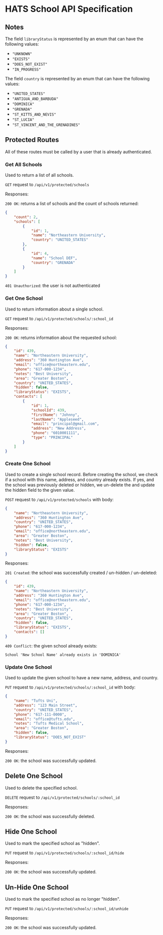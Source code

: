 # HATS School API Specification

## Notes

The field `libraryStatus` is represented by an enum that can have the following values:
 - `"UNKNOWN"`
 - `"EXISTS"`
 - `"DOES_NOT_EXIST"`
 - `"IN_PROGRESS"`
 
The field `country` is represented by an enum that can have the following values:
 - `"UNITED_STATES"`
 - `"ANTIGUA_AND_BARBUDA"`
 - `"DOMINICA"`
 - `"GRENADA"`
 - `"ST_KITTS_AND_NEVIS"`
 - `"ST_LUCIA"`
 - `"ST_VINCENT_AND_THE_GRENADINES"`


## Protected Routes
All of these routes must be called by a user that is already authenticated.


### Get All Schools 
Used to return a list of all schools.

`GET` request to `/api/v1/protected/schools`

Responses:

`200 OK`: returns a list of schools and the count of schools returned:
```json
{
    "count": 2,
    "schools": [
        {
            "id": 1,
            "name": "Northeastern University",
            "country": "UNITED_STATES"
        },
        {
            "id": 4,
            "name": "School DEF",
            "country": "GRENADA"
        }
    ]
}
```

`401 Unauthorized`: the user is not authenticated


### Get One School
Used to return information about a single school.

`GET` request to `/api/v1/protected/schools/:school_id`

Responses:

`200 OK`: returns information about the requested school:
```json
{
    "id": 439,
    "name": "Northeastern University",
    "address": "360 Huntington Ave",
    "email": "office@northeastern.edu",
    "phone": "617-000-1234",
    "notes": "Best University",
    "area": "Greater Boston",
    "country": "UNITED_STATES",
    "hidden": false,
    "libraryStatus": "EXISTS",
    "contacts": [
        {
            "id": 1,
            "schoolId": 439,
            "firstName": "Johnny",
            "lastName": "Appleseed",
            "email": "principal@gmail.com",
            "address": "New Address",
            "phone": "6010001111",
            "type": "PRINCIPAL"
        }
    ]
}
```


### Create One School
Used to create a single school record. Before creating the school,
we check if a school with this name, address, and country already exists.
If yes, and the school was previously deleted or hidden, we un-delete the
and update the hidden field to the given value.

`POST` request to `/api/v1/protected/schools` with body:
```json
{
    "name": "Northeastern University",
    "address": "360 Huntington Ave",
    "country": "UNITED_STATES",
    "phone": "617-000-1234",
    "email": "office@northeastern.edu",
    "area": "Greater Boston",
    "notes": "Best University",
    "hidden": false,
    "libraryStatus": "EXISTS"
}
```

Responses:

`201 Created`: the school was successfully created / un-hidden / un-deleted:
```json
{
    "id": 439,
    "name": "Northeastern University",
    "address": "360 Huntington Ave",
    "email": "office@northeastern.edu",
    "phone": "617-000-1234",
    "notes": "Best University",
    "area": "Greater Boston",
    "country": "UNITED_STATES",
    "hidden": false,
    "libraryStatus": "EXISTS",
    "contacts": []
}
```

`409 Conflict`: the given school already exists:
```
School 'New School Name' already exists in 'DOMINICA'
```


### Update One School
Used to update the given school to have a new name, address, and country.

`PUT` request to `/api/v1/protected/schools/:school_id` with body:
```json
{
    "name": "Tufts Uni",
    "address": "123 Main Street",
    "country": "UNITED_STATES",
    "phone": "617-111-0000",
    "email": "office@tufts.edu",
    "notes": "Tufts Medical School",
    "area": "Greater Boston",
    "hidden": false,
    "libraryStatus": "DOES_NOT_EXIST"
}
```

Responses:

`200 OK`: the school was successfully updated.


## Delete One School
Used to delete the specified school.

`DELETE` request to `/api/v1/protected/schools/:school_id`

Responses:

`200 OK`: the school was successfully deleted.


## Hide One School
Used to mark the specified school as "hidden".

`PUT` request to `/api/v1/protected/schools/:school_id/hide`

Responses:

`200 OK`: the school was successfully updated.


## Un-Hide One School
Used to mark the specified school as no longer "hidden".

`PUT` request to `/api/v1/protected/schools/:school_id/unhide`

Responses:

`200 OK`: the school was successfully updated.

   
 
 